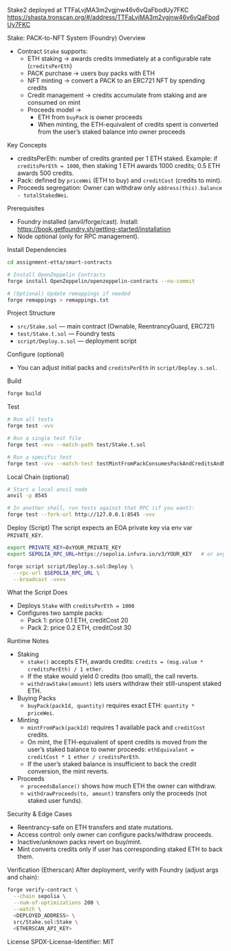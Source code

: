 Stake2 deployed at TTFaLvjMA3m2vgjnw46v6vQaFbodUy7FKC
https://shasta.tronscan.org/#/address/TTFaLvjMA3m2vgjnw46v6vQaFbodUy7FKC

Stake: PACK-to-NFT System (Foundry)
Overview
- Contract `Stake` supports:
  - ETH staking → awards credits immediately at a configurable rate (`creditsPerEth`)
  - PACK purchase → users buy packs with ETH
  - NFT minting → convert a PACK to an ERC721 NFT by spending credits
  - Credit management → credits accumulate from staking and are consumed on mint
  - Proceeds model →
    - ETH from `buyPack` is owner proceeds
    - When minting, the ETH-equivalent of credits spent is converted from the user’s staked balance into owner proceeds

Key Concepts
- creditsPerEth: number of credits granted per 1 ETH staked. Example: if `creditsPerEth = 1000`, then staking 1 ETH awards 1000 credits; 0.5 ETH awards 500 credits.
- Pack: defined by `priceWei` (ETH to buy) and `creditCost` (credits to mint).
- Proceeds segregation: Owner can withdraw only `address(this).balance - totalStakedWei`.

Prerequisites
- Foundry installed (anvil/forge/cast). Install: https://book.getfoundry.sh/getting-started/installation
- Node optional (only for RPC management). 

Install Dependencies
```bash
cd assignment-etta/smart-contracts

# Install OpenZeppelin Contracts
forge install OpenZeppelin/openzeppelin-contracts --no-commit

# (Optional) Update remappings if needed
forge remappings > remappings.txt
```

Project Structure
- `src/Stake.sol` — main contract (Ownable, ReentrancyGuard, ERC721)
- `test/Stake.t.sol` — Foundry tests
- `script/Deploy.s.sol` — deployment script

Configure (optional)
- You can adjust initial packs and `creditsPerEth` in `script/Deploy.s.sol`.

Build
```bash
forge build
```

Test
```bash
# Run all tests
forge test -vvv

# Run a single test file
forge test -vvv --match-path test/Stake.t.sol

# Run a specific test
forge test -vvv --match-test testMintFromPackConsumesPackAndCreditsAndMintsNFT
```

Local Chain (optional)
```bash
# Start a local anvil node
anvil -p 8545

# In another shell, run tests against that RPC (if you want):
forge test --fork-url http://127.0.0.1:8545 -vvv
```

Deploy (Script)
The script expects an EOA private key via env var `PRIVATE_KEY`.

```bash
export PRIVATE_KEY=0xYOUR_PRIVATE_KEY
export SEPOLIA_RPC_URL=https://sepolia.infura.io/v3/YOUR_KEY   # or any RPC

forge script script/Deploy.s.sol:Deploy \
  --rpc-url $SEPOLIA_RPC_URL \
  --broadcast -vvvv
```

What the Script Does
- Deploys `Stake` with `creditsPerEth = 1000`
- Configures two sample packs:
  - Pack 1: price 0.1 ETH, creditCost 20
  - Pack 2: price 0.2 ETH, creditCost 30

Runtime Notes
- Staking
  - `stake()` accepts ETH, awards credits: `credits = (msg.value * creditsPerEth) / 1 ether`.
  - If the stake would yield 0 credits (too small), the call reverts.
  - `withdrawStake(amount)` lets users withdraw their still-unspent staked ETH.
- Buying Packs
  - `buyPack(packId, quantity)` requires exact ETH: `quantity * priceWei`.
- Minting
  - `mintFromPack(packId)` requires 1 available pack and `creditCost` credits.
  - On mint, the ETH-equivalent of spent credits is moved from the user’s staked balance to owner proceeds: `ethEquivalent = creditCost * 1 ether / creditsPerEth`.
  - If the user’s staked balance is insufficient to back the credit conversion, the mint reverts.
- Proceeds
  - `proceedsBalance()` shows how much ETH the owner can withdraw.
  - `withdrawProceeds(to, amount)` transfers only the proceeds (not staked user funds).

Security & Edge Cases
- Reentrancy-safe on ETH transfers and state mutations.
- Access control: only owner can configure packs/withdraw proceeds.
- Inactive/unknown packs revert on buy/mint.
- Mint converts credits only if user has corresponding staked ETH to back them.

Verification (Etherscan)
After deployment, verify with Foundry (adjust args and chain):
```bash
forge verify-contract \
  --chain sepolia \
  --num-of-optimizations 200 \
  --watch \
  <DEPLOYED_ADDRESS> \
  src/Stake.sol:Stake \
  <ETHERSCAN_API_KEY>
```

License
SPDX-License-Identifier: MIT

